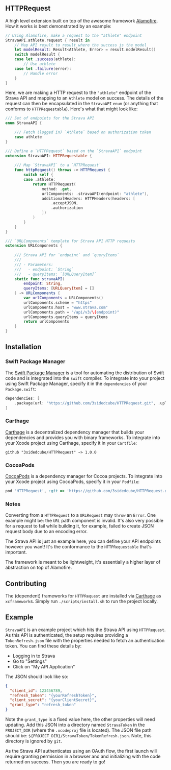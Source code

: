 ## HTTPRequest 

A high level extension built on top of the awesome framework [Alamofire](https://github.com/Alamofire/Alamofire).  
How it works is best demonstrated by an example:

```swift
// Using Alamofire, make a request to the "athlete" endpoint
StravaAPI.athlete.request { result in
    // Map API result to result where the success is the model
    let modelResult: Result<Athlete, Error> = result.modelResult()
    switch modelResult {
    case let .success(athlete):
        // Use athlete
    case let .failure(error):
        // Handle error
    }
}
```

Here, we are making a HTTP request to the `"athlete"` endpoint of the Strava API and mapping to an `Athlete` model on success.
The details of the request can then be encapsulated in the `StravaAPI` `enum` (or anything that conforms to `HTTPRequestable`).
Here's what that might look like:

```swift
/// Set of endpoints for the Strava API
enum StravaAPI {

    /// Fetch (logged in) `Athlete` based on authorization token
    case athlete
}

/// Define a `HTTPRequest` based on the `StravaAPI` endpoint
extension StravaAPI: HTTPRequestable {
    
    /// Map `StravaAPI` to a `HTTPRequest`
    func httpRequest() throws -> HTTPRequest {
        switch self {
        case .athlete:
            return HTTPRequest(
                method: .get,
                urlComponents: .stravaAPI(endpoint: "athlete"),
                additionalHeaders: HTTPHeaders(headers: [
                    .acceptJSON,
                    .authorization
                ])
            )
        }
    }
}

/// `URLComponents` template for Strava API HTTP requests
extension URLComponents {
    
    /// Strava API for `endpoint` and `queryItems`
    ///
    /// - Parameters:
    ///   - endpoint: `String`
    ///   - queryItems: `[URLQueryItem]`
    static func stravaAPI(
        endpoint: String,
        queryItems: [URLQueryItem] = []
    ) -> URLComponents {
        var urlComponents = URLComponents()
        urlComponents.scheme = "https"
        urlComponents.host = "www.strava.com"
        urlComponents.path = "/api/v3/\(endpoint)"
        urlComponents.queryItems = queryItems
        return urlComponents
    }
}
```

## Installation

### Swift Package Manager

The [Swift Package Manager](https://swift.org/package-manager/) is a tool for automating the distribution of Swift code and is integrated into the `swift` compiler. To integrate into your project using Swift Package Manager, specify it in the `dependencies` of your `Package.swift`:

```swift
dependencies: [
    .package(url: "https://github.com/3sidedcube/HTTPRequest.git", .upToNextMajor(from: "1.0.0"))
]
```

### Carthage

[Carthage](https://github.com/Carthage/Carthage) is a decentralized dependency manager that builds your dependencies and provides you with binary frameworks. To integrate into your Xcode project using Carthage, specify it in your `Cartfile`:

```ogdl
github "3sidedcube/HTTPRequest" ~> 1.0.0
```

### CocoaPods

[CocoaPods](https://cocoapods.org) is a dependency manager for Cocoa projects. To integrate into your Xcode project using CocoaPods, specify it in your `Podfile`:

```ruby
pod 'HTTPRequest', :git => 'https://github.com/3sidedcube/HTTPRequest.git', :tag ~> '1.0.0'
```

### Notes

Converting from a `HTTPRequest` to a `URLRequest` may `throw` an `Error`. One example might be: the `URL` path component is invalid.
It's also very possible for a request to fail while building it, for example, failed to create JSON request body due to an encoding error.

The Strava API is just an example here, you can define your API endpoints however you want! It's the conformance to the `HTTPRequestable` that's important.

The framework is meant to be lightweight, it's essentially a higher layer of abstraction on top of Alamofire.

## Contributing

The (dependent) frameworks for `HTTPRequest` are installed via [Carthage](https://github.com/Carthage/Carthage) as `xcframework`s.
Simply run `./scripts/install.sh` to run the project locally.

## Example

`StravaAPI` is an example project which hits the Strava API using `HTTPRequest`.
As this API is authenticated, the setup requires providing a `TokenRefresh.json` file with the properties needed to fetch an authentication token. 
You can find these details by:
- Logging in to Strava
- Go to "Settings"
- Click on "My API Application"

The JSON should look like so:
```json
{
  "client_id": 123456789,
  "refresh_token": "{yourRefreshToken}",
  "client_secret": "{yourClientSecret}",
  "grant_type": "refresh_token"
}
```
Note the `grant_type` is a fixed value here, the other properties will need updating.
Add this JSON  into a directory named `StravaToken` in the `PROJECT_DIR` (where the `.xcodeproj` file is located). 
The JSON file path should be: `${PROJECT_DIR}/StravaToken/TokenRefresh.json`.
Note, this directory is ignored by `git`.

As the Strava API authenticates using an OAuth flow, the first launch will require granting permission in a browser and and initializing with the code returned on success.
Then you are ready to go!

